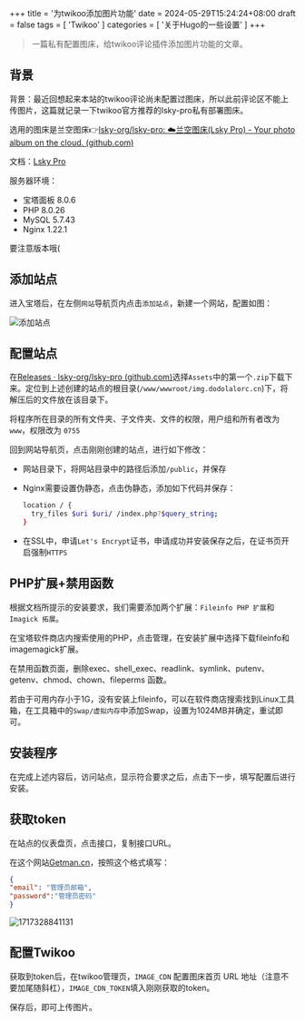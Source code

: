 +++
title = '为twikoo添加图片功能'
date = 2024-05-29T15:24:24+08:00
draft = false
tags = [
  'Twikoo'
]
categories = [
    '关于Hugo的一些设置'
]
+++


> 一篇私有配置图床，给twikoo评论插件添加图片功能的文章。

## 背景

背景：最近回想起来本站的twikoo评论尚未配置过图床，所以此前评论区不能上传图片，这篇就记录一下twikoo官方推荐的lsky-pro私有部署图床。

选用的图床是兰空图床👉[lsky-org/lsky-pro: ☁️兰空图床(Lsky Pro) - Your photo album on the cloud. (github.com)](https://github.com/lsky-org/lsky-pro)

文档：[Lsky Pro](https://docs.lsky.pro/)

服务器环境：

* 宝塔面板 8.0.6
* PHP 8.0.26
* MySQL 5.7.43
* Nginx 1.22.1

要注意版本哦(

## 添加站点

进入宝塔后，在左侧`网站`导航页内点击`添加站点`，新建一个网站，配置如图：

![添加站点](https://cdn.jsdelivr.net/gh/Florae006/dodolaPicBed/image-20240529160531123.png)

## 配置站点

在[Releases · lsky-org/lsky-pro (github.com)](https://github.com/lsky-org/lsky-pro/releases)选择`Assets`中的第一个`.zip`下载下来。定位到上述创建的站点的根目录(`/www/wwwroot/img.dodolalorc.cn`)下，将解压后的文件放在该目录下。

将程序所在目录的所有文件夹、子文件夹、文件的权限，用户组和所有者改为 `www`，权限改为 `0755`

回到网站导航页，点击刚刚创建的站点，进行如下修改：

* 网站目录下，将网站目录中的路径后添加`/public`，并保存

* Nginx需要设置伪静态，点击伪静态，添加如下代码并保存：

  ```bash
  location / {
    try_files $uri $uri/ /index.php?$query_string;
  }
  ```

* 在SSL中，申请`Let's Encrypt`证书，申请成功并安装保存之后，在证书页开启强制`HTTPS`

## PHP扩展+禁用函数

根据文档所提示的安装要求，我们需要添加两个扩展：`Fileinfo PHP 扩展`和`Imagick 拓展`。

在宝塔软件商店内搜索使用的PHP，点击管理，在安装扩展中选择下载fileinfo和imagemagick扩展。

在禁用函数页面，删除exec、shell_exec、readlink、symlink、putenv、getenv、chmod、chown、fileperms 函数。

若由于可用内存小于1G，没有安装上fileinfo，可以在软件商店搜索找到Linux工具箱，在工具箱中的`Swap/虚拟内存`中添加Swap，设置为1024MB并确定，重试即可。

## 安装程序

在完成上述内容后，访问站点，显示符合要求之后，点击下一步，填写配置后进行安装。

## 获取token

在站点的仪表盘页，点击接口，复制接口URL。

在这个网站[Getman.cn](https://getman.cn/)，按照这个格式填写：

```json
{
"email": "管理员邮箱",
"password":"管理员密码"
}
```

![1717328841131](https://cdn.jsdelivr.net/gh/Florae006/dodolaPicBed/1717328841131.png)

## 配置Twikoo

获取到token后，在twikoo管理页，`IMAGE_CDN` 配置图床首页 URL 地址（注意不要加尾随斜杠），`IMAGE_CDN_TOKEN`填入刚刚获取的token。

保存后，即可上传图片。
